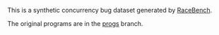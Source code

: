 This is a synthetic concurrency bug dataset generated by [RaceBench](https://github.com/rb130/RaceBench).

The original programs are in the [progs](https://github.com/rb130/RaceBenchData/tree/progs) branch.
